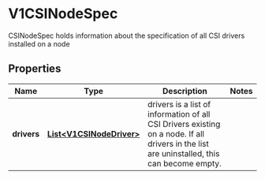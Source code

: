 

# V1CSINodeSpec

CSINodeSpec holds information about the specification of all CSI drivers installed on a node

## Properties

| Name | Type | Description | Notes |
|------------ | ------------- | ------------- | -------------|
|**drivers** | [**List&lt;V1CSINodeDriver&gt;**](V1CSINodeDriver.md) | drivers is a list of information of all CSI Drivers existing on a node. If all drivers in the list are uninstalled, this can become empty. |  |



